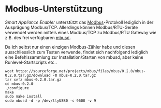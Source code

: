 # Modbus-Unterstützung

*Smart Appliance Enabler* unterstützt das [Modbus](https://de.wikipedia.org/wiki/Modbus)-Protokoll lediglich in der Ausprägung  Modbus/TCP. Allerdings können Modbus/RTU-Geräte verwendet werden mittels eines Modbus/TCP zu Modbus/RTU Gateway wie z.B. des frei verfügbaren [mbusd](https://sourceforge.net/projects/mbus).

Da ich selbst nur einen einzigen Modbus-Zähler habe und diesen ausschliesslich zum Testen verwende, findet sich nachfolgend lediglich eine Befehlssammlung zur Installation/Starten von mbusd, aber keine Runlevel-Startscripts etc..
```
wget https://sourceforge.net/projects/mbus/files/mbus/0.2.0/mbus-0.2.0.tar.gz/download -O mbus-0.2.0.tar.gz
tar xvfz mbus-0.2.0.tar.gz
cd mbus-0.2.0
./configure
make
sudo make install
sudo mbusd -d -p /dev/ttyUSB0 -s 9600 -v 9
```
